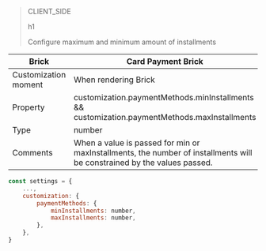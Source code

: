 > CLIENT_SIDE
>
> h1
>
> Configure maximum and minimum amount of installments

| Brick | Card Payment Brick |
| --- | --- |
| Customization moment | When rendering Brick |
| Property | customization.paymentMethods.minInstallments && customization.paymentMethods.maxInstallments |
| Type | number |
| Comments | When a value is passed for min or maxInstallments, the number of installments will be constrained by the values ​​passed. |

```javascript
const settings = {
    ...,
    customization: {
        paymentMethods: {
            minInstallments: number,
            maxInstallments: number,
        },
    },
}
```